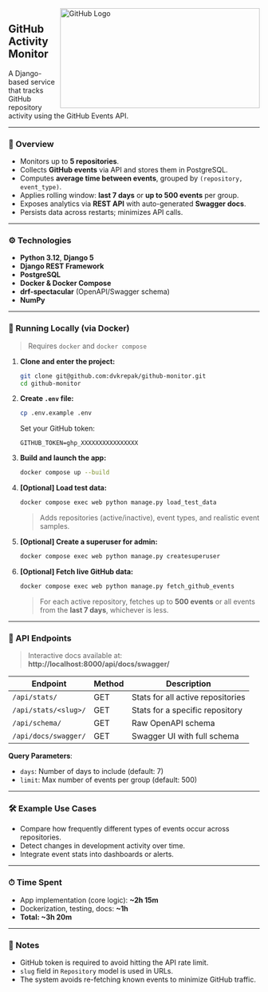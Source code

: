 
<img align="right" src="https://i.imgur.com/EkmzUIf.png" alt="GitHub Logo" width="400" height="200">

## **GitHub Activity Monitor**

A Django-based service that tracks GitHub repository activity using the GitHub Events API.

---

### 🧩 Overview

- Monitors up to **5 repositories**.
- Collects **GitHub events** via API and stores them in PostgreSQL.
- Computes **average time between events**, grouped by `(repository, event_type)`.
- Applies rolling window: **last 7 days** or **up to 500 events** per group.
- Exposes analytics via **REST API** with auto-generated **Swagger docs**.
- Persists data across restarts; minimizes API calls.

---

### ⚙️ Technologies

- **Python 3.12**, **Django 5**
- **Django REST Framework**
- **PostgreSQL**
- **Docker & Docker Compose**
- **drf-spectacular** (OpenAPI/Swagger schema)
- **NumPy**

---

### 🚀 Running Locally (via Docker)

> Requires `docker` and `docker compose`

1. **Clone and enter the project:**
   ```bash
   git clone git@github.com:dvkrepak/github-monitor.git
   cd github-monitor
   ```

2. **Create `.env` file:**
   ```bash
   cp .env.example .env
   ```

   Set your GitHub token:
   ```
   GITHUB_TOKEN=ghp_XXXXXXXXXXXXXXXX
   ```

3. **Build and launch the app:**
   ```bash
   docker compose up --build
   ```

4. **[Optional] Load test data:**
   ```bash
   docker compose exec web python manage.py load_test_data
   ```

   > Adds repositories (active/inactive), event types, and realistic event samples.

5. **[Optional] Create a superuser for admin:**
   ```bash
   docker compose exec web python manage.py createsuperuser
   ```

6. **[Optional] Fetch live GitHub data:**
   ```bash
   docker compose exec web python manage.py fetch_github_events
   ```

   > For each active repository, fetches up to **500 events** or all events from the **last 7 days**, whichever is less.

---

### 📌 API Endpoints

> Interactive docs available at:  
> **http://localhost:8000/api/docs/swagger/**

| Endpoint                            | Method | Description                                    |
|-------------------------------------|--------|------------------------------------------------|
| `/api/stats/`                       | GET    | Stats for all active repositories              |
| `/api/stats/<slug>/`               | GET    | Stats for a specific repository                |
| `/api/schema/`                      | GET    | Raw OpenAPI schema                             |
| `/api/docs/swagger/`               | GET    | Swagger UI with full schema                    |

**Query Parameters**:
- `days`: Number of days to include (default: 7)
- `limit`: Max number of events per group (default: 500)

---

### 🛠 Example Use Cases

- Compare how frequently different types of events occur across repositories.
- Detect changes in development activity over time.
- Integrate event stats into dashboards or alerts.

---

### ⏱ Time Spent

- App implementation (core logic): **~2h 15m**
- Dockerization, testing, docs: **~1h**
- **Total: ~3h 20m**

---

### 📎 Notes

- GitHub token is required to avoid hitting the API rate limit.
- `slug` field in `Repository` model is used in URLs.
- The system avoids re-fetching known events to minimize GitHub traffic.